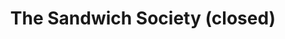 ---
title: "The Sandwich Society (closed)"
url: /brighton/the-sandwich-society-closed/
shop: deli
---